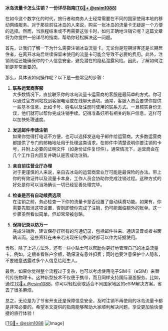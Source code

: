 **冰岛流量卡怎么注销？一份详尽指南[[TG💪+ @esim1088](https://t.me/s/esim1088)]**

在如今这个数字化的时代，旅行者和商务人士经常需要在不同的国家使用本地的移动网络服务。对于那些前往冰岛的人来说，购买一张冰岛的流量卡无疑是一个方便的选择。然而，当旅程结束或不再需要这张卡时，如何正确地注销它呢？这篇文章将为你提供一份详尽的指南，帮助你轻松解决这一问题。

首先，让我们了解一下为什么需要注销冰岛流量卡。无论你是短期游客还是长期居住者，在离开冰岛后继续保留未使用的流量卡可能会导致不必要的费用。此外，注销流程还能确保你的个人信息安全，避免潜在的隐私泄露风险。因此，了解如何注销是非常重要的。

那么，具体该如何操作呢？以下是一些常见的步骤：

1. **联系运营商客服**  
   大多数情况下，直接联系你的冰岛流量卡运营商的客服是最简单的方式。你可以通过官方网站找到客服电话或在线聊天选项。通常，客服人员会要求你提供一些基本信息，比如卡号、姓名以及注册时使用的联系方式。一旦核实身份无误，他们就可以帮你完成注销手续。记得准备好所有相关的账户信息，这样可以加快处理速度。

2. **发送邮件申请注销**  
   如果你觉得打电话不方便，也可以选择发送电子邮件给运营商。大多数运营商都提供了专门的邮箱地址用于处理这类请求。在邮件中清楚说明你要注销的卡号，并附上必要的证明文件（如身份证件复印件）。通常情况下，运营商会在几个工作日内回复并确认是否成功注销。

3. **亲自前往营业厅办理**  
   对于更谨慎的人来说，亲自去冰岛的运营商营业厅可能是最保险的办法。带上你的有效证件以及流量卡本身，工作人员会协助你完成注销过程。这种方式的好处是你可以当场确认一切已经妥善处理完毕。

4. **检查是否有自动续费选项**  
   在注销之前，务必检查一下你的流量卡是否设置了自动续费功能。如果有，你需要先取消这项设置，否则即使你完成了注销，仍可能面临额外的账单。这一步骤虽然看似简单，但却常常被忽略。

5. **保持记录以防万一**  
   完成注销后，建议保存好所有的沟通记录，包括邮件往来、通话录音或者书面确认函。这些资料在未来若出现任何争议时都可以作为证据使用。

当然，除了上述方法外，还有一些小贴士可以帮助你更好地管理自己的冰岛流量卡。例如，定期查看账户余额，确保没有意外扣费；同时也要注意保护个人隐私，不要随意透露过多个人信息给陌生人。

最后，如果你觉得整个流程过于复杂，也可以考虑使用电子SIM卡（eSIM）来替代传统物理卡。这种新型技术不仅便于携带，而且同样支持国际漫游服务。比如，通过[TG💪+ @esim1088](https://t.me/s/esim1088)，你可以轻松获取适合不同国家地区的eSIM解决方案，省去了很多麻烦。

总之，无论是为了节省开支还是保障信息安全，及时注销不再使用的冰岛流量卡都是非常必要的。希望本文提供的指南能够帮助大家顺利解决问题，享受更加愉快便捷的旅行体验！

[[TG💪+ @esim1088](https://t.me/s/esim1088) ![Image](https://i.postimg.cc/4NQfJmqS/Snipaste-2025-05-13-00-14-12.png)]
